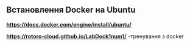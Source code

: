 ## Встановлення Docker на Ubuntu
__https://docs.docker.com/engine/install/ubuntu/__

__https://rotoro-cloud.github.io/LabDock1num1/__ -тренування з docker 